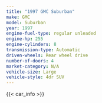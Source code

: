```yaml
---
title: "1997 GMC Suburban"
make: GMC
model: Suburban
year: 1997
engine-fuel-type: regular unleaded
engine-hp: 255
engine-cylinders: 8
transmission-type: Automatic
driven-wheels: Rear wheel drive
number-of-doors: 4
market-category: N/A
vehicle-size: Large
vehicle-style: 4dr SUV
---
```


{{< car_info >}}
